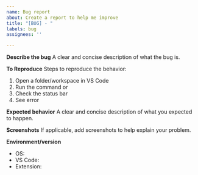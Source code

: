 ```yaml
---
name: Bug report
about: Create a report to help me improve
title: "[BUG] - "
labels: bug
assignees: ''

---
```


**Describe the bug**
A clear and concise description of what the bug is.

**To Reproduce**
Steps to reproduce the behavior:
1. Open a folder/workspace in VS Code
2. Run the command or
3. Check the status bar
4. See error

**Expected behavior**
A clear and concise description of what you expected to happen.

**Screenshots**
If applicable, add screenshots to help explain your problem.

**Environment/version**
 - OS: 
 - VS Code: 
 - Extension:
